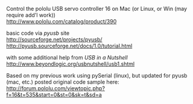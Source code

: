 Control the pololu USB servo controller 16 on Mac (or Linux, or Win (may require add'l work))   
<http://www.pololu.com/catalog/product/390>


basic code via *pyusb* site   
<http://sourceforge.net/projects/pyusb/>   
<http://pyusb.sourceforge.net/docs/1.0/tutorial.html>

with some additional help from _USB in a Nutshell_
<http://www.beyondlogic.org/usbnutshell/usb1.shtml>

Based on my previous work using pySerial (linux), but updated for pyusb (mac, etc.) 
posted original code sample here:   
<http://forum.pololu.com/viewtopic.php?f=16&t=535&start=0&st=0&sk=t&sd=a>
